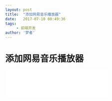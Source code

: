 ```yaml
---
layout: post
title:  "添加网易音乐播放器"
date:   2017-07-10 00:49:36
tags:
     - 前端开发
author: '梦者'
---
```

# 添加网易音乐播放器



<iframe frameborder="no" border="0" marginwidth="0" marginheight="0"  width="330" height="86" src="//music.163.com/outchain/player？type=2&id=29567191&auto=1&height=66"></iframe>